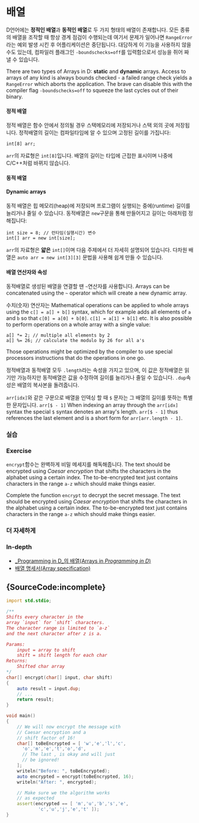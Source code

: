 # 배열

D언어에는 **정적인 배열**과 **동적인 배열**로 두 가지 형태의 배열이 존재합니다.
모든 종류의 배열을 조작할 때 항상 경계 점검이 수행되는데 여기서 문제가 일어나면 `RangeError`라는 예외 발생 시킨 후 어플리케이션은 중단됩니다.
대담하게 이 기능을 사용하지 않을 수도 있는데,
컴파일러 플래그인 `-boundschecks=off`를 입력함으로서 성능을 쥐어 짜낼 수 있습니다.

There are two types of Arrays in D: **static** and **dynamic**
arrays. Access to arrays of any kind is always bounds checked -
a failed range check yields a `RangeError` which aborts the application.
The brave can disable this with the compiler flag `-boundschecks=off` to squeeze the last cycles out of their binary.

#### 정적 배열

정적 배열은 함수 안에서 정의될 경우 스택메모리에 저장되거나 스택 외의 곳에 저장됩니다.
정적배열의 길이는 컴파일타임에 알 수 있으며 고정된 길이를 가집니다:

    int[8] arr;

`arr`의 자료형은 `int[8]`입니다.
배열의 길이는 타입에 근접한 표시이며 나중에 C/C++처럼 바뀌지 않습니다.

#### 동적 배열
#### Dynamic arrays

동적 배열은 힙 메모리(heap)에 저장되며 프로그램이 실행되는 중에(runtime) 길이를 늘리거나 줄일 수 있습니다. 동적배열은 `new`구문을 통해 만들어지고 길이는 아래처럼 정해집니다:

    int size = 8; // 런타임(실행시간) 변수
    int[] arr = new int[size];

`arr`의 자료형은 **얇은** `int[]`이며 다음 주제에서 더 자세히 설명되어 있습니다. 다차원 배열은 `auto arr = new int[3][3]` 문법을 사용해 쉽게 만들 수 있습니다.

#### 배열 연산자와 속성

동적배열로 생성된 배열을 연결할 땐 `~`연산자를 사용합니다.
Arrays can be concatenated using the `~` operator which
will create a new dynamic array.

수치(숫자) 연산자는 
Mathematical operations can
be applied to whole arrays using the `c[] = a[] + b[]` syntax,
which for example adds all elements of `a` and `b` so that
`c[0] = a[0] + b[0]`. `c[1] = a[1] + b[1]` etc. It is also possible
to perform operations on a whole array with a single
value:

    a[] *= 2; // multiple all elements by 2
    a[] %= 26; // calculate the modulo by 26 for all a's

Those operations might be optimized
by the compiler to use special processors instructions that
do the operations in one go.

정적배열과 동적배열 모두 `.length`라는 속성을 가지고 있으며, 이 값은 정적배열은 읽기만 가능하지만 동적배열은 값을 수정하여 길이를 늘리거나 줄일 수 있습니다. `.dup`속성은 배열의 복사본을 돌려줍니다.

`arr[idx]`와 같은 구문으로 배열을 인덱싱 할 때 `$` 문자는 그 배열의 길이를 뜻하는 특별한 문자입니다. `arr[$ - 1]`
When indexing an array through the `arr[idx]` syntax the special
`$` syntax denotes an array's length. `arr[$ - 1]` thus
references the last element and is a short form for `arr[arr.length - 1]`.

### 실습
### Exercise

`encrypt`함수는 완벽하게 비밀 메세지를 해독해줍니다.
The text should be encrypted using *Caesar encryption*
that shifts the characters in the alphabet using a certain index.
The to-be-encrypted text just contains characters in the range `a-z`
which should make things easier.

Complete the function `encrypt` to decrypt the secret message.
The text should be encrypted using *Caesar encryption*
that shifts the characters in the alphabet using a certain index.
The to-be-encrypted text just contains characters in the range `a-z`
which should make things easier.

### 더 자세하게
### In-depth

- [_Programming in D_의 배열(Arrays in _Programming in D_)](http://ddili.org/ders/d.en/arrays.html)
- [배열 명세서(Array specification)](https://dlang.org/spec/arrays.html)

## {SourceCode:incomplete}

```d
import std.stdio;

/**
Shifts every character in the
array `input` for `shift` characters.
The character range is limited to `a-z`
and the next character after z is a.

Params:
    input = array to shift
    shift = shift length for each char
Returns:
    Shifted char array
*/
char[] encrypt(char[] input, char shift)
{
    auto result = input.dup;
    // ...
    return result;
}

void main()
{
    // We will now encrypt the message with
    // Caesar encryption and a
    // shift factor of 16!
    char[] toBeEncrypted = [ 'w','e','l','c',
      'o','m','e','t','o','d',
      // The last , is okay and will just
      // be ignored!
    ];
    writeln("Before: ", toBeEncrypted);
    auto encrypted = encrypt(toBeEncrypted, 16);
    writeln("After: ", encrypted);

    // Make sure we the algorithm works
    // as expected
    assert(encrypted == [ 'm','u','b','s','e',
            'c','u','j','e','t' ]);
}
```
